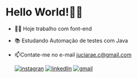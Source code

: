 

 
  # Hello World!🙋‍♀️
- 👩‍💻 Hoje trabalho com font-end
- 📚 Estudando Automação de testes com Java
- 📫Contate-me no e-mail juciarae.c@gmail.com                                      


   [![instagran](https://img.shields.io/badge/Instagram-E4405F?style=for-the-badge&logo=instagram&logoColor=white)](https://www.instagram.com/juciara_e.c/)
   [![linkedlin](https://img.shields.io/badge/LinkedIn-0077B5?style=for-the-badge&logo=linkedin&logoColor=white)](https://www.linkedin.com/in/juciara-conceicao)
   [![gmail](https://img.shields.io/badge/Gmail-D14836?style=for-the-badge&logo=gmail&logoColor=white)](juciarae.c@gmaol.com)






